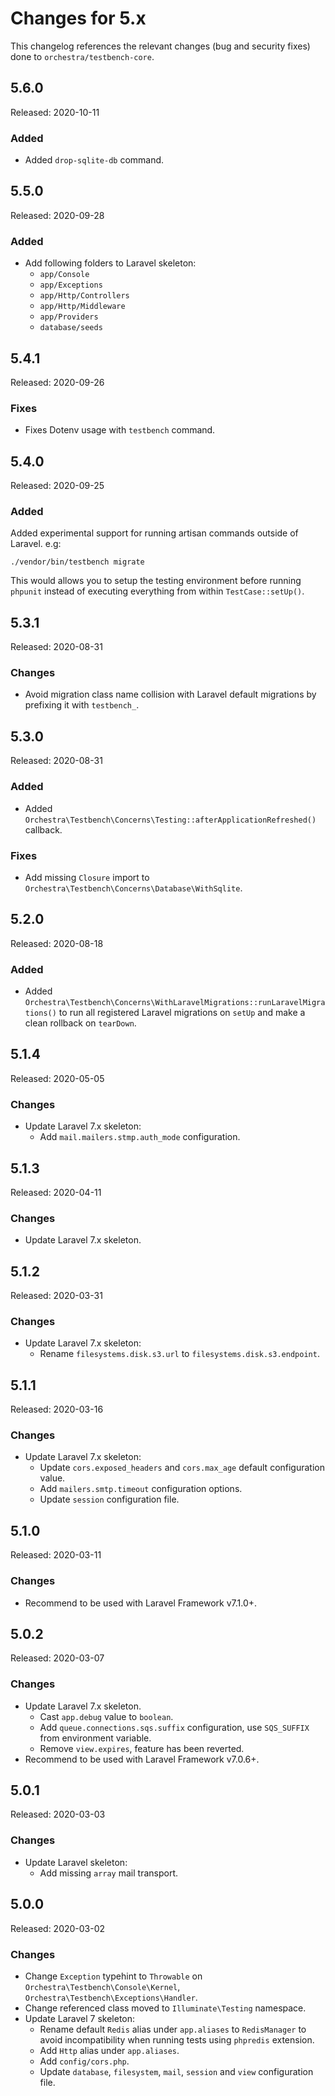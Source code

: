 # Changes for 5.x

This changelog references the relevant changes (bug and security fixes) done to `orchestra/testbench-core`.

## 5.6.0

Released: 2020-10-11

### Added

* Added `drop-sqlite-db` command.

## 5.5.0

Released: 2020-09-28

### Added

* Add following folders to Laravel skeleton:
  - `app/Console`
  - `app/Exceptions`
  - `app/Http/Controllers`
  - `app/Http/Middleware`
  - `app/Providers`
  - `database/seeds`

## 5.4.1

Released: 2020-09-26

### Fixes

* Fixes Dotenv usage with `testbench` command.

## 5.4.0

Released: 2020-09-25

### Added

Added experimental support for running artisan commands outside of Laravel. e.g:

    ./vendor/bin/testbench migrate

This would allows you to setup the testing environment before running `phpunit` instead of executing everything from within `TestCase::setUp()`.

## 5.3.1

Released: 2020-08-31

### Changes

* Avoid migration class name collision with Laravel default migrations by prefixing it with `testbench_`.

## 5.3.0

Released: 2020-08-31

### Added

* Added `Orchestra\Testbench\Concerns\Testing::afterApplicationRefreshed()` callback.

### Fixes

* Add missing `Closure` import to `Orchestra\Testbench\Concerns\Database\WithSqlite`.

## 5.2.0

Released: 2020-08-18

### Added

* Added `Orchestra\Testbench\Concerns\WithLaravelMigrations::runLaravelMigrations()` to run all registered Laravel migrations on `setUp` and make a clean rollback on `tearDown`.

## 5.1.4

Released: 2020-05-05

### Changes

* Update Laravel 7.x skeleton:
    - Add `mail.mailers.stmp.auth_mode` configuration.

## 5.1.3

Released: 2020-04-11

### Changes

* Update Laravel 7.x skeleton.

## 5.1.2

Released: 2020-03-31

### Changes

* Update Laravel 7.x skeleton:
    - Rename `filesystems.disk.s3.url` to `filesystems.disk.s3.endpoint`.

## 5.1.1

Released: 2020-03-16

### Changes

* Update Laravel 7.x skeleton:
    - Update `cors.exposed_headers` and `cors.max_age` default configuration value.
    - Add `mailers.smtp.timeout` configuration options.
    - Update `session` configuration file.

## 5.1.0

Released: 2020-03-11

### Changes

* Recommend to be used with Laravel Framework v7.1.0+.

## 5.0.2

Released: 2020-03-07

### Changes

* Update Laravel 7.x skeleton.
    - Cast `app.debug` value to `boolean`.
    - Add `queue.connections.sqs.suffix` configuration, use `SQS_SUFFIX` from environment variable.
    - Remove `view.expires`, feature has been reverted.
* Recommend to be used with Laravel Framework v7.0.6+.

## 5.0.1

Released: 2020-03-03

### Changes

* Update Laravel skeleton:
    - Add missing `array` mail transport.

## 5.0.0

Released: 2020-03-02

### Changes

* Change `Exception` typehint to `Throwable` on `Orchestra\Testbench\Console\Kernel`, `Orchestra\Testbench\Exceptions\Handler`.
* Change referenced class moved to `Illuminate\Testing` namespace. 
* Update Laravel 7 skeleton:
    - Rename default `Redis` alias under `app.aliases` to `RedisManager` to avoid incompatibility when running tests using `phpredis` extension.
    - Add `Http` alias under `app.aliases`.
    - Add `config/cors.php`.
    - Update `database`, `filesystem`, `mail`, `session` and `view` configuration file.
